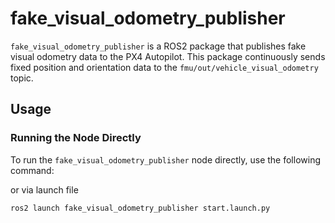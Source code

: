 # fake_visual_odometry_publisher

`fake_visual_odometry_publisher` is a ROS2 package that publishes fake visual odometry data to the PX4 Autopilot. This package continuously sends fixed position and orientation data to the `fmu/out/vehicle_visual_odometry` topic.

## Usage

### Running the Node Directly

To run the `fake_visual_odometry_publisher` node directly, use the following command:


or via launch file
```bash
ros2 launch fake_visual_odometry_publisher start.launch.py
```